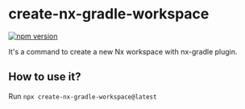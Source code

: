 # create-nx-gradle-workspace

[![npm version](https://badge.fury.io/js/create-nx-gradle-workspace.svg)](https://badge.fury.io/js/create-nx-gradle-workspace)

It's a command to create a new Nx workspace with nx-gradle plugin.

## How to use it?

Run `npx create-nx-gradle-workspace@latest`
